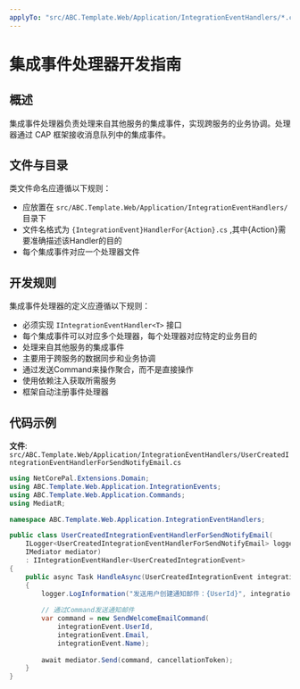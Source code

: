 ```yaml
---
applyTo: "src/ABC.Template.Web/Application/IntegrationEventHandlers/*.cs"
---
```


# 集成事件处理器开发指南

## 概述

集成事件处理器负责处理来自其他服务的集成事件，实现跨服务的业务协调。处理器通过 CAP 框架接收消息队列中的集成事件。

## 文件与目录

类文件命名应遵循以下规则：
- 应放置在 `src/ABC.Template.Web/Application/IntegrationEventHandlers/` 目录下
- 文件名格式为 `{IntegrationEvent}HandlerFor{Action}.cs` ,其中{Action}需要准确描述该Handler的目的
- 每个集成事件对应一个处理器文件

## 开发规则

集成事件处理器的定义应遵循以下规则：
- 必须实现 `IIntegrationEventHandler<T>` 接口
- 每个集成事件可以对应多个处理器，每个处理器对应特定的业务目的
- 处理来自其他服务的集成事件
- 主要用于跨服务的数据同步和业务协调
- 通过发送Command来操作聚合，而不是直接操作
- 使用依赖注入获取所需服务
- 框架自动注册事件处理器

## 代码示例

**文件**: `src/ABC.Template.Web/Application/IntegrationEventHandlers/UserCreatedIntegrationEventHandlerForSendNotifyEmail.cs`

```csharp
using NetCorePal.Extensions.Domain;
using ABC.Template.Web.Application.IntegrationEvents;
using ABC.Template.Web.Application.Commands;
using MediatR;

namespace ABC.Template.Web.Application.IntegrationEventHandlers;

public class UserCreatedIntegrationEventHandlerForSendNotifyEmail(
    ILogger<UserCreatedIntegrationEventHandlerForSendNotifyEmail> logger,
    IMediator mediator)
    : IIntegrationEventHandler<UserCreatedIntegrationEvent>
{
    public async Task HandleAsync(UserCreatedIntegrationEvent integrationEvent, CancellationToken cancellationToken)
    {
        logger.LogInformation("发送用户创建通知邮件：{UserId}", integrationEvent.UserId);
        
        // 通过Command发送通知邮件
        var command = new SendWelcomeEmailCommand(
            integrationEvent.UserId,
            integrationEvent.Email, 
            integrationEvent.Name);
            
        await mediator.Send(command, cancellationToken);
    }
}
```